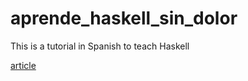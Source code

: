 # aprende_haskell_sin_dolor
This is a tutorial in Spanish to teach Haskell

[article](learn_haskell_without_pain.md)